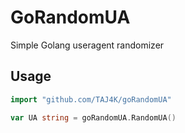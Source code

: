 # GoRandomUA
Simple Golang useragent randomizer

## Usage

```Go
import "github.com/TAJ4K/goRandomUA"

var UA string = goRandomUA.RandomUA()
```
